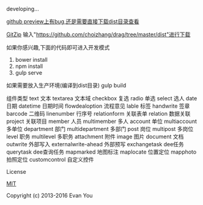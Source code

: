 <!--要写保存才能预览功能,需要保存时发送请求到后台生成页面(地址前后端都知道).然后点击预览查看指定页面即可-->

<!--给组件绑定js,需要根据组件的id去给script标签加入标识,这样方便修改和删除-->

developing...

[github preview上有bug,还是需要直接下载dist目录查看](https://htmlpreview.github.io/?https://github.com/choizhang/drag/blob/master/dist/index.html)

[GitZip](http://kinolien.github.io/gitzip/)
输入"https://github.com/choizhang/drag/tree/master/dist"进行下载


如果你感兴趣,下面的代码即可进入开发模式

1. bower install
2. npm install
3. gulp serve

如果需要放入生产环境(编译到dist目录)
gulp build


组件类型
text 文本  textarea 文本域  checkbox 复选 radio 单选 select 选人  date 日期  datetime 日期时间 flowdealoption 流程意见 lable 标签 handwrite 签章  barcode 二维码   linenumber 行序号  relationform 关联表单  relation 数据关联  project 关联项目  member 人员  multimember 多人 account 单位  multiaccount 多单位  department 部门   multidepartment  多部门   post 岗位  multipost 多岗位  level 职务  multilevel 多职务  attachment 附件  image 图片  document 文档  outwrite 外部写入   externalwrite-ahead 外部预写  exchangetask dee任务   querytask dee查询任务   mapmarked 地图标注  maplocate 位置定位   mapphoto 拍照定位  customcontrol 自定义控件




<!--bower install-->

<!--npm install-->

<!--gulp serve-->


License

[MIT](http://opensource.org/licenses/MIT)

Copyright (c) 2013-2016 Evan You